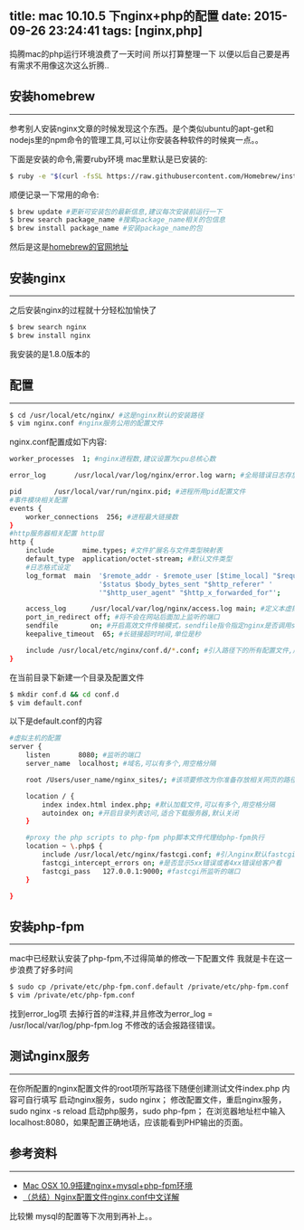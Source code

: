 title: mac 10.10.5 下nginx+php的配置
date: 2015-09-26 23:24:41
tags: [nginx,php]
---
捣腾mac的php运行环境浪费了一天时间 所以打算整理一下 以便以后自己要是再有需求不用像这次这么折腾..

## 安装homebrew
---

参考别人安装nginx文章的时候发现这个东西。是个类似ubuntu的apt-get和nodejs里的npm命令的管理工具,可以让你安装各种软件的时候爽一点。。

下面是安装的命令,需要ruby环境 mac里默认是已安装的:

``` bash
$ ruby -e "$(curl -fsSL https://raw.githubusercontent.com/Homebrew/install/master/install)"
```

顺便记录一下常用的命令:

``` bash
$ brew update #更新可安装包的最新信息,建议每次安装前运行一下
$ brew search package_name #搜索package_name相关的包信息
$ brew install package_name #安装package_name的包
```

然后是这是[homebrew的官网地址](http://brew.sh/)

## 安装nginx
---

之后安装nginx的过程就十分轻松加愉快了

``` bash
$ brew search nginx
$ brew install nginx
```

我安装的是1.8.0版本的

## 配置
---

``` bash
$ cd /usr/local/etc/nginx/ #这是nginx默认的安装路径
$ vim nginx.conf #nginx服务公用的配置文件
```

nginx.conf配置成如下内容:

``` bash
worker_processes  1; #nginx进程数,建议设置为cpu总核心数

error_log       /usr/local/var/log/nginx/error.log warn; #全局错误日志存放路径 warn是类型

pid        /usr/local/var/run/nginx.pid; #进程所用pid配置文件
#事件模块相关配置
events {
    worker_connections  256; #进程最大链接数
}
#http服务器相关配置 http层
http {
    include       mime.types; #文件扩展名与文件类型映射表
    default_type  application/octet-stream; #默认文件类型
    #日志格式设定
    log_format  main  '$remote_addr - $remote_user [$time_local] "$request" '
                      '$status $body_bytes_sent "$http_referer" '
                      '"$http_user_agent" "$http_x_forwarded_for"';

    access_log      /usr/local/var/log/nginx/access.log main; #定义本虚拟主机的访问日志
    port_in_redirect off; #将不会在网站后面加上监听的端口
    sendfile        on; #开启高效文件传输模式，sendfile指令指定nginx是否调用sendfile函数来输出文件，对于普通应用设为 on，如果用来进行下载等应用磁盘IO重负载应用，可设置为off，以平衡磁盘与网络I/O处理速度，降低系统的负载。注意：如果图片显示不正常把这个改成off。
    keepalive_timeout  65; #长链接超时时间,单位是秒

    include /usr/local/etc/nginx/conf.d/*.conf; #引入路径下的所有配置文件,用于将后面一个server层的配置文件引入进来
}
```

在当前目录下新建一个目录及配置文件

``` bash
$ mkdir conf.d && cd conf.d
$ vim default.conf
```

以下是default.conf的内容

``` bash
#虚拟主机的配置
server {
    listen       8080; #监听的端口
    server_name  localhost; #域名,可以有多个,用空格分隔

    root /Users/user_name/nginx_sites/; #该项要修改为你准备存放相关网页的路径

    location / { 
        index index.html index.php; #默认加载文件,可以有多个,用空格分隔
        autoindex on; #开启目录列表访问,适合下载服务器,默认关闭
    }   

    #proxy the php scripts to php-fpm php脚本文件代理给php-fpm执行
    location ~ \.php$ {
        include /usr/local/etc/nginx/fastcgi.conf; #引入nginx默认fastcgi配置文件
        fastcgi_intercept_errors on; #是否显示5xx错误或者4xx错误给客户看
        fastcgi_pass   127.0.0.1:9000; #fastcgi所监听的端口
    }   

}
```

## 安装php-fpm
---

mac中已经默认安装了php-fpm,不过得简单的修改一下配置文件
我就是卡在这一步浪费了好多时间

``` bash
$ sudo cp /private/etc/php-fpm.conf.default /private/etc/php-fpm.conf
$ vim /private/etc/php-fpm.conf
```
找到error_log项 去掉行首的#注释,并且修改为error_log = /usr/local/var/log/php-fpm.log 不修改的话会报路径错误。

## 测试nginx服务
---

在你所配置的nginx配置文件的root项所写路径下随便创建测试文件index.php 内容可自行填写
启动nginx服务，sudo nginx； 
修改配置文件，重启nginx服务，sudo nginx -s reload 
启动php服务，sudo php-fpm； 
在浏览器地址栏中输入localhost:8080，如果配置正确地话，应该能看到PHP输出的页面。

## 参考资料
---

* [Mac OSX 10.9搭建nginx+mysql+php-fpm环境](http://my.oschina.net/chen0dgax/blog/190161#OSC_h2_3)
* [（总结）Nginx配置文件nginx.conf中文详解](http://www.ha97.com/5194.html)

比较懒 mysql的配置等下次用到再补上。。